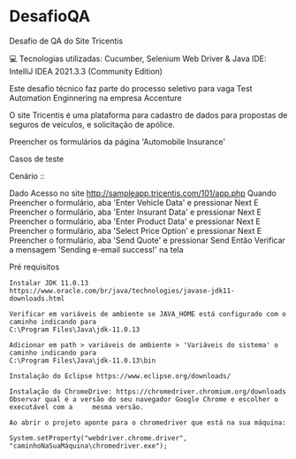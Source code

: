 # DesafioQA
Desafio de QA do Site Tricentis


💻 Tecnologias utilizadas: Cucumber, Selenium Web Driver & Java
IDE: IntelliJ IDEA 2021.3.3 (Community Edition)

Este desafio técnico faz parte do processo seletivo para vaga Test Automation Enginnering na empresa Accenture

O site Tricentis é uma plataforma para cadastro de dados para propostas de seguros de veículos, e solicitação de apólice. 

Preencher os formulários da página 'Automobile Insurance'

Casos de teste

Cenário :: 

Dado Acesso no site http://sampleapp.tricentis.com/101/app.php
Quando Preencher o formulário, aba 'Enter Vehicle Data' e pressionar Next
E Preencher o formulário, aba 'Enter Insurant Data' e pressionar Next
E Preencher o formulário, aba 'Enter Product Data' e pressionar Next
E Preencher o formulário, aba 'Select Price Option' e pressionar Next
E Preencher o formulário, aba 'Send Quote' e pressionar Send
Então Verificar a mensagem 'Sending e-email success!' na tela

Pré requisitos


    Instalar JDK 11.0.13
    https://www.oracle.com/br/java/technologies/javase-jdk11-downloads.html

    Verificar em variáveis de ambiente se JAVA_HOME está configurado com o caminho indicando para
    C:\Program Files\Java\jdk-11.0.13

    Adicionar em path > variáveis de ambiente > 'Variáveis do sistema' o caminho indicando para
    C:\Program Files\Java\jdk-11.0.13\bin

    Instalação do Eclipse https://www.eclipse.org/downloads/
   
    Instalação do ChromeDrive: https://chromedriver.chromium.org/downloads Observar qual é a versão do seu navegador Google Chrome e escolher o executável com a     mesma versão. 

    Ao abrir o projeto aponte para o chromedriver que está na sua máquina:

    System.setProperty("webdriver.chrome.driver", "caminhoNaSuaMáquina\chromedriver.exe");

